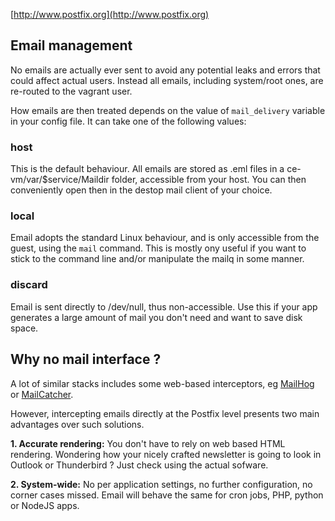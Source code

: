 
[http://www.postfix.org](http://www.postfix.org)

## Email management
No emails are actually ever sent to avoid any potential leaks and errors 
that could affect actual users.
Instead all emails, including system/root ones, are re-routed to the vagrant user.

How emails are then treated depends on the value of `mail_delivery` variable in 
your config file. It can take one of the following values:

### host
This is the default behaviour. All emails are stored as .eml files in a
ce-vm/var/$service/Maildir folder, accessible from your host.
You can then conveniently open then in the destop mail client of your choice.

### local
Email adopts the standard Linux behaviour, and is only accessible from the guest,
using the `mail` command. This is mostly ony useful if you want to stick to the 
command line and/or manipulate the mailq in some manner.

### discard
Email is sent directly to /dev/null, thus non-accessible. 
Use this if your app generates a large amount of mail you don't need and
want to save disk space.

## Why no mail interface ?

A lot of similar stacks includes some web-based interceptors, 
eg [MailHog](https://github.com/mailhog/MailHog) or [MailCatcher](https://mailcatcher.me).

However, intercepting emails directly at the Postfix level presents two main
advantages over such solutions.

**1. Accurate rendering:** You don't have to rely on web based HTML rendering. 
Wondering how your nicely crafted newsletter is going to look in Outlook or 
Thunderbird ?
Just check using the actual sofware.

**2. System-wide:** No per application settings, no further configuration, 
no corner cases missed. Email will behave the same for cron jobs, 
PHP, python or NodeJS apps.